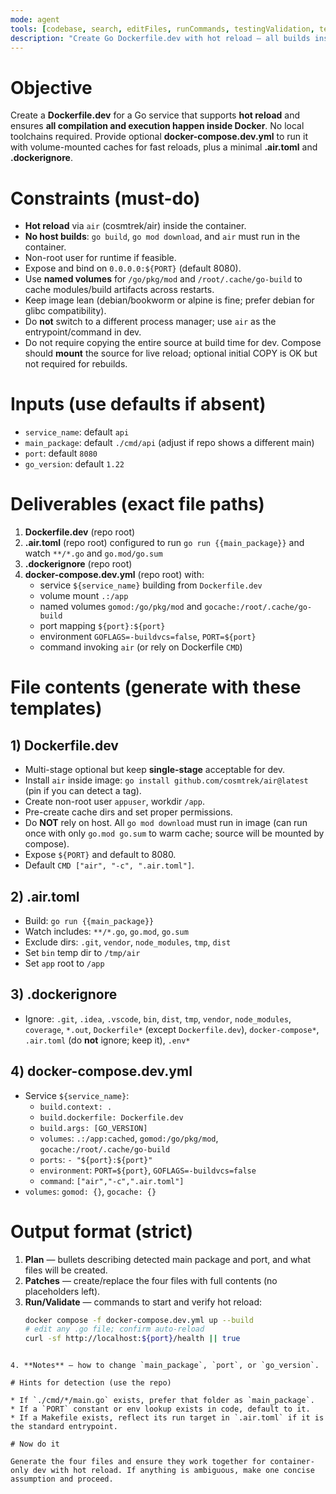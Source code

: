 ```yaml
---
mode: agent
tools: [codebase, search, editFiles, runCommands, testingValidation, terminalLastCommand]
description: "Create Go Dockerfile.dev with hot reload — all builds inside Docker (no host build)"
---
```


# Objective
Create a **Dockerfile.dev** for a Go service that supports **hot reload** and ensures **all compilation and execution happen inside Docker**. No local toolchains required. Provide optional **docker-compose.dev.yml** to run it with volume-mounted caches for fast reloads, plus a minimal **.air.toml** and **.dockerignore**.

# Constraints (must-do)
- **Hot reload** via `air` (cosmtrek/air) inside the container.
- **No host builds**: `go build`, `go mod download`, and `air` must run in the container.
- Non-root user for runtime if feasible.
- Expose and bind on `0.0.0.0:${PORT}` (default 8080).
- Use **named volumes** for `/go/pkg/mod` and `/root/.cache/go-build` to cache modules/build artifacts across restarts.
- Keep image lean (debian/bookworm or alpine is fine; prefer debian for glibc compatibility).
- Do **not** switch to a different process manager; use `air` as the entrypoint/command in dev.
- Do not require copying the entire source at build time for dev. Compose should **mount** the source for live reload; optional initial COPY is OK but not required for rebuilds.

# Inputs (use defaults if absent)
- `service_name`: default `api`
- `main_package`: default `./cmd/api` (adjust if repo shows a different main)
- `port`: default `8080`
- `go_version`: default `1.22`

# Deliverables (exact file paths)
1. **Dockerfile.dev** (repo root)
2. **.air.toml** (repo root) configured to run `go run {{main_package}}` and watch `**/*.go` and `go.mod/go.sum`
3. **.dockerignore** (repo root)
4. **docker-compose.dev.yml** (repo root) with:
   - service `${service_name}` building from `Dockerfile.dev`
   - volume mount `.:/app`
   - named volumes `gomod:/go/pkg/mod` and `gocache:/root/.cache/go-build`
   - port mapping `${port}:${port}`
   - environment `GOFLAGS=-buildvcs=false`, `PORT=${port}`
   - command invoking `air` (or rely on Dockerfile `CMD`)

# File contents (generate with these templates)

## 1) Dockerfile.dev
- Multi-stage optional but keep **single-stage** acceptable for dev.
- Install `air` inside image: `go install github.com/cosmtrek/air@latest` (pin if you can detect a tag).
- Create non-root user `appuser`, workdir `/app`.
- Pre-create cache dirs and set proper permissions.
- Do **NOT** rely on host. All `go mod download` must run in image (can run once with only `go.mod go.sum` to warm cache; source will be mounted by compose).
- Expose `${PORT}` and default to 8080.
- Default `CMD ["air", "-c", ".air.toml"]`.

## 2) .air.toml
- Build: `go run {{main_package}}`
- Watch includes: `**/*.go`, `go.mod`, `go.sum`
- Exclude dirs: `.git`, `vendor`, `node_modules`, `tmp`, `dist`
- Set `bin` temp dir to `/tmp/air`
- Set `app` root to `/app`

## 3) .dockerignore
- Ignore: `.git`, `.idea`, `.vscode`, `bin`, `dist`, `tmp`, `vendor`, `node_modules`, `coverage`, `*.out`, `Dockerfile*` (except `Dockerfile.dev`), `docker-compose*`, `.air.toml` (do **not** ignore; keep it), `.env*`

## 4) docker-compose.dev.yml
- Service `${service_name}`:
  - `build.context: .`
  - `build.dockerfile: Dockerfile.dev`
  - `build.args: [GO_VERSION]`
  - `volumes`: `.:/app:cached`, `gomod:/go/pkg/mod`, `gocache:/root/.cache/go-build`
  - `ports`: `- "${port}:${port}"`
  - `environment`: `PORT=${port}`, `GOFLAGS=-buildvcs=false`
  - `command`: `["air","-c",".air.toml"]`
- `volumes`: `gomod: {}`, `gocache: {}`

# Output format (strict)
1) **Plan** — bullets describing detected main package and port, and what files will be created.
2) **Patches** — create/replace the four files with full contents (no placeholders left).
3) **Run/Validate** — commands to start and verify hot reload:
   ```bash
   docker compose -f docker-compose.dev.yml up --build
   # edit any .go file; confirm auto-reload
   curl -sf http://localhost:${port}/health || true
````

4. **Notes** — how to change `main_package`, `port`, or `go_version`.

# Hints for detection (use the repo)

* If `./cmd/*/main.go` exists, prefer that folder as `main_package`.
* If a `PORT` constant or env lookup exists in code, default to it.
* If a Makefile exists, reflect its run target in `.air.toml` if it is the standard entrypoint.

# Now do it

Generate the four files and ensure they work together for container-only dev with hot reload. If anything is ambiguous, make one concise assumption and proceed.
